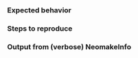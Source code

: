 <!-- Please explain the issue in detail (actual behavior). -->

### Expected behavior

<!-- What did you expect or want to happen? -->

### Steps to reproduce

<!--
Provide steps to reproduce the issue, if relevant.

1. Please execute `:let g:neomake_verbose = 3` before (to enable verbose
   output/logging).
2. Look at `:messages` for its output, which might help showing the issue
   already.
-->

### Output from (verbose) NeomakeInfo

<!--
Paste the output from `:verbose NeomakeInfo` here.
You can use the following command to copy it directly to your clipboard:

    :redir @+> | silent verb NeomakeInfo | redir END
-->
